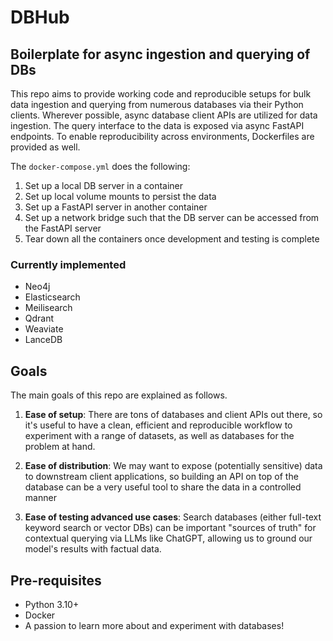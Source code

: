 # DBHub

## Boilerplate for async ingestion and querying of DBs

This repo aims to provide working code and reproducible setups for bulk data ingestion and querying from numerous databases via their Python clients. Wherever possible, async database client APIs are utilized for data ingestion. The query interface to the data is exposed via async FastAPI endpoints. To enable reproducibility across environments, Dockerfiles are provided as well.

The `docker-compose.yml` does the following:
1. Set up a local DB server in a container
2. Set up local volume mounts to persist the data
3. Set up a FastAPI server in another container
4. Set up a network bridge such that the DB server can be accessed from the FastAPI server
5. Tear down all the containers once development and testing is complete

### Currently implemented
* Neo4j
* Elasticsearch
* Meilisearch
* Qdrant
* Weaviate
* LanceDB

## Goals

The main goals of this repo are explained as follows.

1. **Ease of setup**: There are tons of databases and client APIs out there, so it's useful to have a clean, efficient and reproducible workflow to experiment with a range of datasets, as well as databases for the problem at hand.

2. **Ease of distribution**: We may want to expose (potentially sensitive) data to downstream client applications, so building an API on top of the database can be a very useful tool to share the data in a controlled manner

3. **Ease of testing advanced use cases**: Search databases (either full-text keyword search or vector DBs) can be important "sources of truth" for contextual querying via LLMs like ChatGPT, allowing us to ground our model's results with factual data.


## Pre-requisites

* Python 3.10+
* Docker
* A passion to learn more about and experiment with databases!

